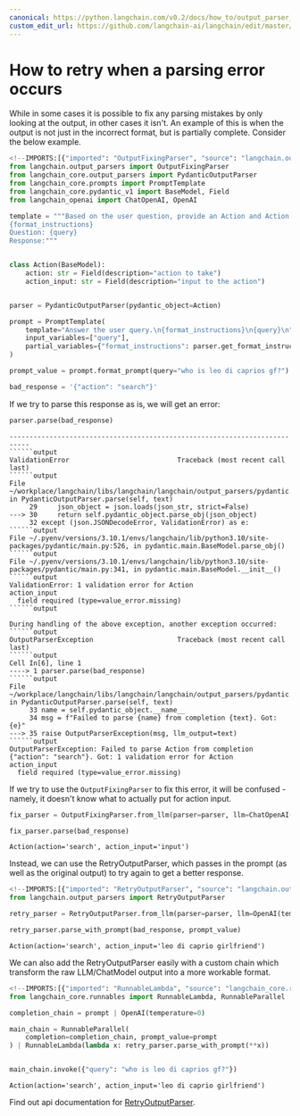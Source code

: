 ```yaml
---
canonical: https://python.langchain.com/v0.2/docs/how_to/output_parser_retry/
custom_edit_url: https://github.com/langchain-ai/langchain/edit/master/docs/docs/how_to/output_parser_retry.ipynb
---
```


# How to retry when a parsing error occurs

While in some cases it is possible to fix any parsing mistakes by only looking at the output, in other cases it isn't. An example of this is when the output is not just in the incorrect format, but is partially complete. Consider the below example.


```python
<!--IMPORTS:[{"imported": "OutputFixingParser", "source": "langchain.output_parsers", "docs": "https://api.python.langchain.com/en/latest/output_parsers/langchain.output_parsers.fix.OutputFixingParser.html", "title": "How to retry when a parsing error occurs"}, {"imported": "PydanticOutputParser", "source": "langchain_core.output_parsers", "docs": "https://api.python.langchain.com/en/latest/output_parsers/langchain_core.output_parsers.pydantic.PydanticOutputParser.html", "title": "How to retry when a parsing error occurs"}, {"imported": "PromptTemplate", "source": "langchain_core.prompts", "docs": "https://api.python.langchain.com/en/latest/prompts/langchain_core.prompts.prompt.PromptTemplate.html", "title": "How to retry when a parsing error occurs"}, {"imported": "ChatOpenAI", "source": "langchain_openai", "docs": "https://api.python.langchain.com/en/latest/chat_models/langchain_openai.chat_models.base.ChatOpenAI.html", "title": "How to retry when a parsing error occurs"}, {"imported": "OpenAI", "source": "langchain_openai", "docs": "https://api.python.langchain.com/en/latest/llms/langchain_openai.llms.base.OpenAI.html", "title": "How to retry when a parsing error occurs"}]-->
from langchain.output_parsers import OutputFixingParser
from langchain_core.output_parsers import PydanticOutputParser
from langchain_core.prompts import PromptTemplate
from langchain_core.pydantic_v1 import BaseModel, Field
from langchain_openai import ChatOpenAI, OpenAI
```


```python
template = """Based on the user question, provide an Action and Action Input for what step should be taken.
{format_instructions}
Question: {query}
Response:"""


class Action(BaseModel):
    action: str = Field(description="action to take")
    action_input: str = Field(description="input to the action")


parser = PydanticOutputParser(pydantic_object=Action)
```


```python
prompt = PromptTemplate(
    template="Answer the user query.\n{format_instructions}\n{query}\n",
    input_variables=["query"],
    partial_variables={"format_instructions": parser.get_format_instructions()},
)
```


```python
prompt_value = prompt.format_prompt(query="who is leo di caprios gf?")
```


```python
bad_response = '{"action": "search"}'
```

If we try to parse this response as is, we will get an error:


```python
parser.parse(bad_response)
```

```output
---------------------------------------------------------------------------
``````output
ValidationError                           Traceback (most recent call last)
``````output
File ~/workplace/langchain/libs/langchain/langchain/output_parsers/pydantic.py:30, in PydanticOutputParser.parse(self, text)
     29     json_object = json.loads(json_str, strict=False)
---> 30     return self.pydantic_object.parse_obj(json_object)
     32 except (json.JSONDecodeError, ValidationError) as e:
``````output
File ~/.pyenv/versions/3.10.1/envs/langchain/lib/python3.10/site-packages/pydantic/main.py:526, in pydantic.main.BaseModel.parse_obj()
``````output
File ~/.pyenv/versions/3.10.1/envs/langchain/lib/python3.10/site-packages/pydantic/main.py:341, in pydantic.main.BaseModel.__init__()
``````output
ValidationError: 1 validation error for Action
action_input
  field required (type=value_error.missing)
``````output

During handling of the above exception, another exception occurred:
``````output
OutputParserException                     Traceback (most recent call last)
``````output
Cell In[6], line 1
----> 1 parser.parse(bad_response)
``````output
File ~/workplace/langchain/libs/langchain/langchain/output_parsers/pydantic.py:35, in PydanticOutputParser.parse(self, text)
     33 name = self.pydantic_object.__name__
     34 msg = f"Failed to parse {name} from completion {text}. Got: {e}"
---> 35 raise OutputParserException(msg, llm_output=text)
``````output
OutputParserException: Failed to parse Action from completion {"action": "search"}. Got: 1 validation error for Action
action_input
  field required (type=value_error.missing)
```

If we try to use the `OutputFixingParser` to fix this error, it will be confused - namely, it doesn't know what to actually put for action input.


```python
fix_parser = OutputFixingParser.from_llm(parser=parser, llm=ChatOpenAI())
```


```python
fix_parser.parse(bad_response)
```



```output
Action(action='search', action_input='input')
```


Instead, we can use the RetryOutputParser, which passes in the prompt (as well as the original output) to try again to get a better response.


```python
<!--IMPORTS:[{"imported": "RetryOutputParser", "source": "langchain.output_parsers", "docs": "https://api.python.langchain.com/en/latest/output_parsers/langchain.output_parsers.retry.RetryOutputParser.html", "title": "How to retry when a parsing error occurs"}]-->
from langchain.output_parsers import RetryOutputParser
```


```python
retry_parser = RetryOutputParser.from_llm(parser=parser, llm=OpenAI(temperature=0))
```


```python
retry_parser.parse_with_prompt(bad_response, prompt_value)
```



```output
Action(action='search', action_input='leo di caprio girlfriend')
```


We can also add the RetryOutputParser easily with a custom chain which transform the raw LLM/ChatModel output into a more workable format.


```python
<!--IMPORTS:[{"imported": "RunnableLambda", "source": "langchain_core.runnables", "docs": "https://api.python.langchain.com/en/latest/runnables/langchain_core.runnables.base.RunnableLambda.html", "title": "How to retry when a parsing error occurs"}, {"imported": "RunnableParallel", "source": "langchain_core.runnables", "docs": "https://api.python.langchain.com/en/latest/runnables/langchain_core.runnables.base.RunnableParallel.html", "title": "How to retry when a parsing error occurs"}]-->
from langchain_core.runnables import RunnableLambda, RunnableParallel

completion_chain = prompt | OpenAI(temperature=0)

main_chain = RunnableParallel(
    completion=completion_chain, prompt_value=prompt
) | RunnableLambda(lambda x: retry_parser.parse_with_prompt(**x))


main_chain.invoke({"query": "who is leo di caprios gf?"})
```
```output
Action(action='search', action_input='leo di caprio girlfriend')
```
Find out api documentation for [RetryOutputParser](https://api.python.langchain.com/en/latest/output_parsers/langchain.output_parsers.retry.RetryOutputParser.html#langchain.output_parsers.retry.RetryOutputParser).